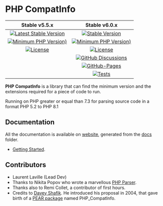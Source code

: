 # PHP CompatInfo

|                                                              Stable v5.5.x                                                               |                                                                                   Stable v6.0.x                                                                                   |
|:----------------------------------------------------------------------------------------------------------------------------------------:|:---------------------------------------------------------------------------------------------------------------------------------------------------------------------------------:|
|  [![Latest Stable Version](https://img.shields.io/badge/packagist-v5.5.4-blue)](https://packagist.org/packages/bartlett/php-compatinfo)  |                      [![Stable Version](https://img.shields.io/packagist/v/bartlett/php-compatinfo)](https://packagist.org/packages/bartlett/php-compatinfo)                      |
|  [![Minimum PHP Version)](https://img.shields.io/packagist/php-v/bartlett/php-compatinfo)](https://www.php.net/supported-versions.php)   |           [![Minimum PHP Version)](https://img.shields.io/packagist/php-v/bartlett/php-compatinfo/6.0.x-dev?color=orange)](https://www.php.net/supported-versions.php)            |
| [![License](https://img.shields.io/packagist/l/bartlett/php-compatinfo)](https://github.com/llaville/php-compatinfo/blob/master/LICENSE) |                       [![License](https://img.shields.io/packagist/l/bartlett/php-compatinfo)](https://github.com/llaville/php-compatinfo/blob/6.0/LICENSE)                       |
|                                                                                                                                          |                [![GitHub Discussions](https://img.shields.io/github/discussions/llaville/php-compatinfo)](https://github.com/llaville/php-compatinfo/discussions)                 |
|                                                                                                                                          | [![GitHub-Pages](https://github.com/llaville/php-compatinfo/actions/workflows/gh-pages.yml/badge.svg)](https://github.com/llaville/php-compatinfo/actions/workflows/gh-pages.yml) |
|                                                                                                                                          |  [![Tests](https://github.com/llaville/php-compatinfo/actions/workflows/php-tests.yaml/badge.svg)](https://github.com/llaville/php-compatinfo/actions/workflows/php-tests.yaml)   |

**PHP CompatInfo** is a library that can find the minimum version and the extensions required for a piece of code to run.

Running on PHP greater or equal than 7.3 for parsing source code in a format PHP 5.2 to PHP 8.1

## Documentation

All the documentation is available on [website](https://llaville.github.io/php-compatinfo),
generated from the [docs](https://github.com/llaville/php-compatinfo/tree/master/docs) folder.

* [Getting Started](docs/getting-started.md).

## Contributors

* Laurent Laville (Lead Dev)
* Thanks to Nikita Popov who wrote a marvellous [PHP Parser](https://github.com/nikic/PHP-Parser).
* Thanks also to Remi Collet, a contributor of first hours.
* Credits to [Davey Shafik](https://github.com/dshafik). He introduced his proposal in 2004, that gave birth of a [PEAR package](http://pear.php.net/package/PHP_CompatInfo) named PHP_CompatInfo.

